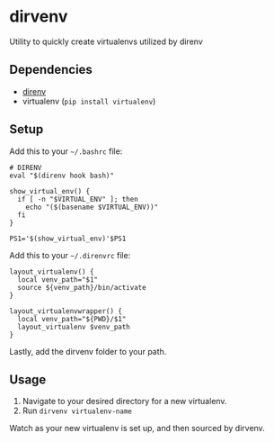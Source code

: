# dirvenv
Utility to quickly create virtualenvs utilized by direnv

## Dependencies
* [direnv](https://github.com/direnv/direnv)
* virtualenv (`pip install virtualenv`)

## Setup

Add this to your `~/.bashrc` file:
```
# DIRENV
eval "$(direnv hook bash)"

show_virtual_env() {
  if [ -n "$VIRTUAL_ENV" ]; then
    echo "($(basename $VIRTUAL_ENV))"
  fi  
}

PS1='$(show_virtual_env)'$PS1
```

Add this to your `~/.direnvrc` file:
```
layout_virtualenv() {
  local venv_path="$1"
  source ${venv_path}/bin/activate
}

layout_virtualenvwrapper() {
  local venv_path="${PWD}/$1"
  layout_virtualenv $venv_path
}
```

Lastly, add the dirvenv folder to your path.

## Usage
1. Navigate to your desired directory for a new virtualenv.
2. Run `dirvenv virtualenv-name`

Watch as your new virtualenv is set up, and then sourced by dirvenv.
